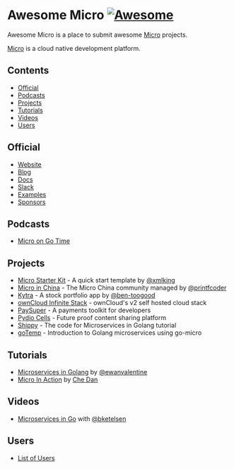 # Awesome Micro [![Awesome](https://awesome.re/badge.svg)](https://awesome.re)

Awesome Micro is a place to submit awesome [Micro](https://github.com/micro) projects.

[Micro](https://github.com/micro) is a cloud native development platform.

## Contents

- [Official](#official)
- [Podcasts](#podcasts)
- [Projects](#projects)
- [Tutorials](#tutorials)
- [Videos](#videos)
- [Users](#users)

## Official

- [Website](https://m3o.com)
- [Blog](https://medium.com/microhq)
- [Docs](https://dev.m3o.com)
- [Slack](https://slack.micro.mu)
- [Examples](https://github.com/micro/examples)
- [Sponsors](https://github.com/sponsors/micro)

## Podcasts

- [Micro on Go Time](https://changelog.com/gotime/8)

## Projects

- [Micro Starter Kit](https://github.com/xmlking/micro-starter-kit) - A quick start template by [@xmlking](https://github.com/xmlking)
- [Micro in China](https://github.com/micro-in-cn) - The Micro China community managed by [@printfcoder](https://github.com/printfcoder)
- [Kytra](https://github.com/microhq/portfolio) - A stock portfolio app by [@ben-toogood](https://github.com/ben-toogood)
- [ownCloud Infinite Stack](https://github.com/owncloud/ocis) - ownCloud's v2 self hosted cloud stack
- [PaySuper](https://github.com/paysuper) - A payments toolkit for developers
- [Pydio Cells](https://github.com/pydio/cells) - Future proof content sharing platform
- [Shippy](https://github.com/EwanValentine/shippy) - The code for Microservices in Golang tutorial
- [goTemp](https://bitbucket.org/Bolbeck/gotemp/src/master) -  Introduction to Golang microservices using go-micro

## Tutorials

- [Microservices in Golang](https://ewanvalentine.io/microservices-in-golang-part-1/) by [@ewanvalentine](https://github.com/ewanvalentine)
- [Micro In Action](https://medium.com/@dche423/micro-in-action-1be29b057f2d) by [Che Dan
](https://twitter.com/dche423)

## Videos

- [Microservices in Go](https://www.youtube.com/watch?v=OcjMi9cXItY) with [@bketelsen](https://github.com/bketelsen)

## Users

- [List of Users](https://dev.m3o.com/users)
